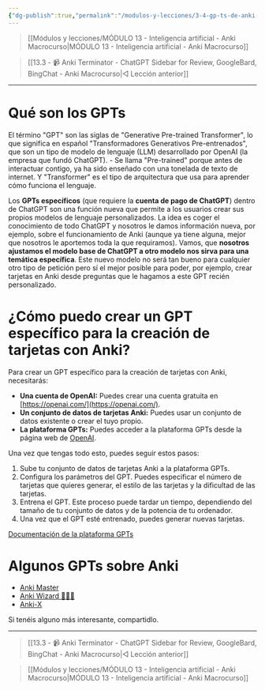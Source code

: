 ```yaml
---
{"dg-publish":true,"permalink":"/modulos-y-lecciones/3-4-gp-ts-de-anki-anki-macrocurso/","noteIcon":"","updated":"2024-05-15T22:20:32.083+02:00"}
---
```



> [[Módulos y lecciones/MÓDULO 13 - Inteligencia artificial - Anki Macrocurso\|MÓDULO 13 - Inteligencia artificial - Anki Macrocurso]]

> [[13.3 - 📹 Anki Terminator - ChatGPT Sidebar for Review, GoogleBard, BingChat - Anki Macrocurso\|◁ Lección anterior]]

---

# Qué son los GPTs
El término "GPT" son las siglas de "Generative Pre-trained Transformer", lo que significa en español "Transformadores Generativos Pre-entrenados", que son un tipo de modelo de lenguaje (LLM) desarrollado por OpenAI (la empresa que fundó ChatGPT). - Se llama "Pre-trained" porque antes de interactuar contigo, ya ha sido enseñado con una tonelada de texto de internet. Y "Transformer" es el tipo de arquitectura que usa para aprender cómo funciona el lenguaje.

Los **GPTs específicos** (que requiere la **cuenta de pago de ChatGPT**) dentro de ChatGPT son una función nueva que permite a los usuarios crear sus propios modelos de lenguaje personalizados. La idea es coger el conocimiento de todo ChatGPT y nosotros le damos información nueva, por ejemplo, sobre el funcionamiento de Anki (aunque ya tiene alguna, mejor que nosotros le aportemos toda la que requiramos). Vamos, que **nosotros ajustamos el modelo base de ChatGPT a otro modelo nos sirva para una temática específica**. Este nuevo modelo no será tan bueno para cualquier otro tipo de petición pero sí el mejor posible para poder, por ejemplo, crear tarjetas en Anki desde preguntas que le hagamos a este GPT recién personalizado.

# ¿Cómo puedo crear un GPT específico para la creación de tarjetas con Anki?
Para crear un GPT específico para la creación de tarjetas con Anki, necesitarás:

- **Una cuenta de OpenAI:** Puedes crear una cuenta gratuita en [https://openai.com/](https://openai.com/).
- **Un conjunto de datos de tarjetas Anki:** Puedes usar un conjunto de datos existente o crear el tuyo propio.
- **La plataforma GPTs:** Puedes acceder a la plataforma GPTs desde la página web de [OpenAI](https://openai.com).

Una vez que tengas todo esto, puedes seguir estos pasos:

1. Sube tu conjunto de datos de tarjetas Anki a la plataforma GPTs.
2. Configura los parámetros del GPT. Puedes especificar el número de tarjetas que quieres generar, el estilo de las tarjetas y la dificultad de las tarjetas.
3. Entrena el GPT. Este proceso puede tardar un tiempo, dependiendo del tamaño de tu conjunto de datos y de la potencia de tu ordenador.
4. Una vez que el GPT esté entrenado, puedes generar nuevas tarjetas.

[Documentación de la plataforma GPTs](https://openai.com/api)

# Algunos GPTs sobre Anki
- [Anki Master](https://chatgpt.com/g/g-lJ8YsPj51-anki-master?oai-dm=1)
- [Anki Wizard 🧙🏻‍♂️](https://chatgpt.com/g/g-AlNmF07U1-anki-wizard?oai-dm=1)
- [Anki-X](https://chatgpt.com/g/g-mPyoGmkTR-anki-x)


Si tenéis alguno más interesante, compartidlo. 

---

> [[13.3 - 📹 Anki Terminator - ChatGPT Sidebar for Review, GoogleBard, BingChat - Anki Macrocurso\|◁ Lección anterior]]

> [[Módulos y lecciones/MÓDULO 13 - Inteligencia artificial - Anki Macrocurso\|MÓDULO 13 - Inteligencia artificial - Anki Macrocurso]]